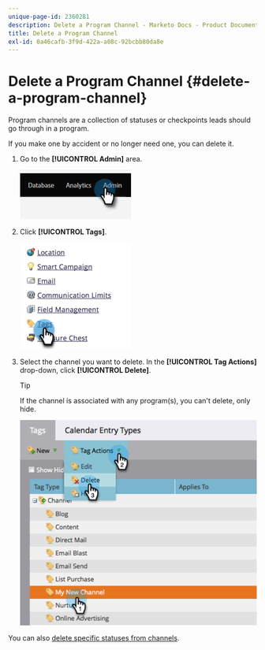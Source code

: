 ```yaml
---
unique-page-id: 2360281
description: Delete a Program Channel - Marketo Docs - Product Documentation
title: Delete a Program Channel
exl-id: 0a46cafb-3f9d-422a-a08c-92bcbb80da8e
---
```

# Delete a Program Channel {#delete-a-program-channel}

Program channels are a collection of statuses or checkpoints leads should go through in a program.

If you make one by accident or no longer need one, you can delete it.

1. Go to the **[!UICONTROL Admin]** area.

   ![](assets/delete-a-program-channel-1.png)

1. Click **[!UICONTROL Tags]**.

   ![](assets/delete-a-program-channel-2.png)

1. Select the channel you want to delete. In the **[!UICONTROL Tag Actions]** drop-down, click **[!UICONTROL Delete]**.

   >[!TIP]
   >
   >If the channel is associated with any program(s), you can't delete, only hide.

   ![](assets/delete-a-program-channel-3.png)

You can also [delete specific statuses from channels](/help/marketo/product-docs/administration/tags/delete-a-program-status-from-a-program-channel.md).
